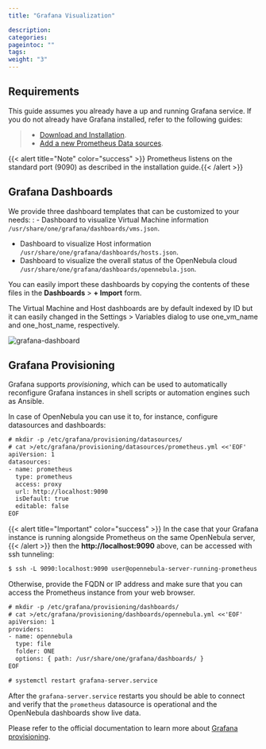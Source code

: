 ```yaml
---
title: "Grafana Visualization"

description:
categories:
pageintoc: ""
tags:
weight: "3"
---
```


<a id="monitor-alert-grafana"></a>

<!--# Grafana Visualization -->

## Requirements

This guide assumes you already have a up and running Grafana service. If you do not already have Grafana installed, refer to the following guides:

> - [Download and Installation](https://grafana.com/grafana/download).
> - [Add a new Prometheus Data sources](https://grafana.com/blog/2022/01/26/video-how-to-set-up-a-prometheus-data-source-in-grafana/).

{{< alert title="Note" color="success" >}}
Prometheus listens on the standard port (9090) as described in the installation guide.{{< /alert >}} 

## Grafana Dashboards

We provide three dashboard templates that can be customized to your needs:
: - Dashboard to visualize Virtual Machine information `/usr/share/one/grafana/dashboards/vms.json`.
  - Dashboard to visualize Host information `/usr/share/one/grafana/dashboards/hosts.json`.
  - Dashboard to visualize the overall status of the OpenNebula cloud `/usr/share/one/grafana/dashboards/opennebula.json`.

You can easily import these dashboards by copying the contents of these files in the **Dashboards** > **+ Import** form.

The Virtual Machine and Host dashboards are by default indexed by ID but it can easily changed in the Settings > Variables dialog to use one_vm_name and one_host_name, respectively.

![grafana-dashboard](/images/grafana-dashboard.png)

## Grafana Provisioning

Grafana supports *provisioning*, which can be used to automatically reconfigure Grafana instances in shell scripts or automation engines such as Ansible.

In case of OpenNebula you can use it to, for instance, configure datasources and dashboards:

```default
# mkdir -p /etc/grafana/provisioning/datasources/
# cat >/etc/grafana/provisioning/datasources/prometheus.yml <<'EOF'
apiVersion: 1
datasources:
- name: prometheus
  type: prometheus
  access: proxy
  url: http://localhost:9090
  isDefault: true
  editable: false
EOF
```

{{< alert title="Important" color="success" >}}
In the case that your Grafana instance is running alongside Prometheus on the same OpenNebula server,{{< /alert >}} 
then the **http://localhost:9090** above, can be accessed with ssh tunneling:

```default
$ ssh -L 9090:localhost:9090 user@opennebula-server-running-prometheus
```

Otherwise, provide the FQDN or IP address and make sure that you can access the Prometheus instance from your web browser.

```default
# mkdir -p /etc/grafana/provisioning/dashboards/
# cat >/etc/grafana/provisioning/dashboards/opennebula.yml <<'EOF'
apiVersion: 1
providers:
- name: opennebula
  type: file
  folder: ONE
  options: { path: /usr/share/one/grafana/dashboards/ }
EOF
```

```default
# systemctl restart grafana-server.service
```

After the `grafana-server.service` restarts you should be able to connect and verify that the `prometheus` datasource
is operational and the OpenNebula dashboards show live data.

Please refer to the official documentation to learn more about
[Grafana provisioning](https://grafana.com/docs/grafana/latest/administration/provisioning/).
